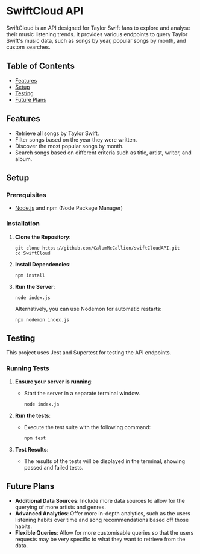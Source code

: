 # SwiftCloud API

SwiftCloud is an API designed for Taylor Swift fans to explore and analyse their music listening trends. It provides various endpoints to query Taylor Swift's music data, such as songs by year, popular songs by month, and custom searches.

## Table of Contents

- [Features](#features)
- [Setup](#setup)
- [Testing](#testing)
- [Future Plans](#future-plans)

## Features

- Retrieve all songs by Taylor Swift.
- Filter songs based on the year they were written.
- Discover the most popular songs by month.
- Search songs based on different criteria such as title, artist, writer, and album.

## Setup

### Prerequisites

- [Node.js](https://nodejs.org/en/download/) and npm (Node Package Manager)

### Installation

1. **Clone the Repository**:

   ```
   git clone https://github.com/CalumMcCallion/swiftCloudAPI.git
   cd SwiftCloud
   ```

2. **Install Dependencies**:

   ```
   npm install
   ```

3. **Run the Server**:

   ```
   node index.js
   ```

   Alternatively, you can use Nodemon for automatic restarts:

   ```
   npx nodemon index.js
   ```

## Testing

This project uses Jest and Supertest for testing the API endpoints.

### Running Tests

1. **Ensure your server is running**:

   - Start the server in a separate terminal window.
     ```
     node index.js
     ```

2. **Run the tests**:

   - Execute the test suite with the following command:
     ```
     npm test
     ```

3. **Test Results**:
   - The results of the tests will be displayed in the terminal, showing passed and failed tests.

## Future Plans

- **Additional Data Sources**: Include more data sources to allow for the querying of more artists and genres.
- **Advanced Analytics**: Offer more in-depth analytics, such as the users listening habits over time and song recommendations based off those habits.
- **Flexible Queries**: Allow for more customisable queries so that the users requests may be very specific to what they want to retrieve from the data.
